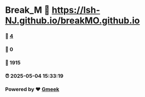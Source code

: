 # Break_M :link: https://lsh-NJ.github.io/breakMO.github.io 
### :page_facing_up: [4](https://lsh-NJ.github.io/breakMO.github.io/tag.html) 
### :speech_balloon: 0 
### :hibiscus: 1915 
### :alarm_clock: 2025-05-04 15:33:19 
### Powered by :heart: [Gmeek](https://github.com/Meekdai/Gmeek)
